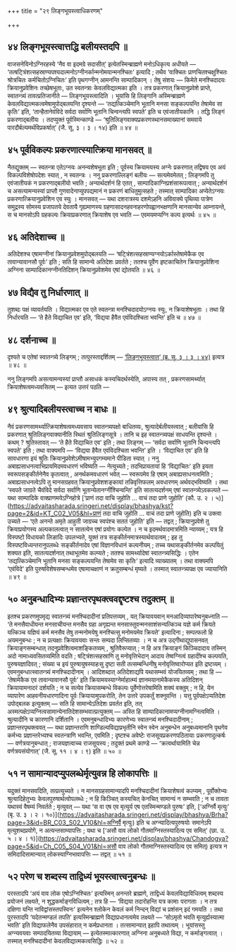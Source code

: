 +++
title = "२९ लिङ्गभूयस्त्वाधिकरणम्"

+++

## ४४ लिङ्गभूयस्त्वात्तद्धि बलीयस्तदपि ॥

वाजसनेयिनोऽग्निरहस्ये ‘नैव वा इदमग्रे सदासीत्’ इत्येतस्मिन्ब्राह्मणे मनोऽधिकृत्य अधीयते — ‘तत्षट्‍त्रिंशत्सहस्राण्यपश्यदात्मनोऽग्नीनर्कान्मनोमयान्मनश्चितः’ इत्यादि ; तथैव ‘वाक्चितः प्राणचितश्चक्षुश्चितः श्रोत्रचितः कर्मचितोऽग्निचितः’ इति पृथगग्नीन् आमनन्ति साम्पादिकान् । तेषु संशयः — किमेते मनश्चिदादयः क्रियानुप्रवेशिनः तच्छेषभूताः, उत स्वतन्त्राः केवलविद्यात्मका इति । तत्र प्रकरणात् क्रियानुप्रवेशे प्राप्ते, स्वातन्त्र्यं तावत्प्रतिजानीते — लिङ्गभूयस्त्वादिति । भूयांसि हि लिङ्गानि अस्मिन्ब्राह्मणे केवलविद्यात्मकत्वमेषामुपोद्बलयन्ति दृश्यन्ते — ‘तद्यत्किञ्चेमानि भूतानि मनसा सङ्कल्पयन्ति तेषामेव सा कृतिः’ इति, ‘तान्हैतानेवंविदे सर्वदा सर्वाणि भूतानि चिन्वन्त्यपि स्वपते’ इति च एवंजातीयकानि । तद्धि लिङ्गं प्रकरणाद्बलीयः । तदप्युक्तं पूर्वस्मिन्काण्डे — ‘श्रुतिलिङ्गवाक्यप्रकरणस्थानसमाख्यानां समवाये पारदौर्बल्यमर्थविप्रकर्षात्’ (जै. सू. ३ । ३ । १४) इति ॥ ४४ ॥

## ४५ पूर्वविकल्पः प्रकरणात्स्यात्क्रिया मानसवत् ॥

नैतद्युक्तम् — स्वतन्त्रा एतेऽग्नयः अनन्यशेषभूता इति ; पूर्वस्य क्रियामयस्य अग्नेः प्रकरणात् तद्विषय एव अयं विकल्पविशेषोपदेशः स्यात् , न स्वतन्त्रः । ननु प्रकरणाल्लिङ्गं बलीयः — सत्यमेवमेतत् ; लिङ्गमपि तु एवंजातीयकं न प्रकरणाद्बलीयो भवति ; अन्यार्थदर्शनं हि एतत् , साम्पादिकाग्निप्रशंसारूपत्वात् ; अन्यार्थदर्शनं च असत्यामन्यस्यां प्राप्तौ गुणवादेनाप्युपपद्यमानं न प्रकरणं बाधितुमुत्सहते ; तस्मात् साम्पादिका अप्येतेऽग्नयः प्रकरणात्क्रियानुप्रवेशिन एव स्युः । मानसवत् — यथा दशरात्रस्य दशमेऽहनि अविवाक्ये पृथिव्या पात्रेण समुद्रस्य सोमस्य प्रजापतये देवतायै गृह्यमाणस्य ग्रहणासादनहवनाहरणोपह्वानभक्षणानि मानसान्येव आम्नायन्ते, स च मानसोऽपि ग्रहकल्पः क्रियाप्रकरणात् क्रियाशेष एव भवति — एवमयमप्यग्नि कल्प इत्यर्थः ॥ ४५ ॥

## ४६ अतिदेशाच्च ॥

अतिदेशश्च एषामग्नीनां क्रियानुप्रवेशमुपोद्बलयति — ‘षट्‍त्रिंशत्सहस्राण्यग्नयोऽर्कास्तेषामेकैक एव तावान्यावानसौ पूर्वः’ इति ; सति हि सामान्ये अतिदेशः प्रवर्तते ; ततश्च पूर्वेण इष्टकाचितेन क्रियानुप्रवेशिना अग्निना साम्पादिकानग्नीनतिदिशन् क्रियानुप्रवेशमेव एषां द्योतयति ॥ ४६ ॥

## ४७ विद्यैव तु निर्धारणात् ॥

तुशब्दः पक्षं व्यावर्तयति । विद्यात्मका एव एते स्वतन्त्रा मनश्चिदादयोऽग्नयः स्युः, न क्रियाशेषभूताः । तथा हि निर्धारयति — ‘ते हैते विद्याचित एव’ इति, ‘विद्यया हैवैत एवंविदश्चिता भवन्ति’ इति च ॥ ४७ ॥

## ४८ दर्शनाच्च ॥

दृश्यते च एतेषां स्वातन्त्र्ये लिङ्गम् ; तत्पुरस्ताद्दर्शितम् — [‘लिङ्गभूयस्त्वात्’ (ब्र. सू. ३ । ३ । ४४)](https://advaitasharada.sringeri.net/display/bhashya/BS?page=3&id=BS_C03_S03_V44&hl=लिङ्गभूयस्त्वात्) इत्यत्र ॥ ४८ ॥

ननु लिङ्गमपि असत्यामन्यस्यां प्राप्तौ असाधकं कस्यचिदर्थस्येति, अपास्य तत् , प्रकरणसामर्थ्यात् क्रियाशेषत्वमध्यवसितम् — इत्यत उत्तरं पठति —

## ४९ श्रुत्यादिबलीयस्त्वाच्च न बाधः ॥

नैवं प्रकरणसामर्थ्यात्क्रियाशेषत्वमध्यवसाय स्वातन्त्र्यपक्षो बाधितव्यः, श्रुत्यादेर्बलीयस्त्वात् ; बलीयांसि हि प्रकरणात् श्रुतिलिङ्गवाक्यानीति स्थितं श्रुतिलिङ्गसूत्रे । तानि च इह स्वातन्त्र्यपक्षं साधयन्ति दृश्यन्ते । कथम् ? श्रुतिस्तावत् — ‘ते हैते विद्याचित एव’ इति ; तथा लिङ्गम् — ‘सर्वदा सर्वाणि भूतानि चिन्वन्त्यपि स्वपते’ इति ; तथा वाक्यमपि — ‘विद्यया हैवैत एवंविदश्चिता भवन्ति’ इति । ‘विद्याचित एव’ इति हि सावधारणा इयं श्रुतिः क्रियानुप्रवेशेऽमीषामभ्युपगम्यमाने पीडिता स्यात् । ननु अबाह्यसाधनत्वाभिप्रायमिदमवधारणं भविष्यति — नेत्युच्यते ; तदभिप्रायतायां हि ‘विद्याचितः’ इति इयता स्वरूपसङ्कीर्तनेनैव कृतत्वात् , अनर्थकमवधारणं भवेत् — स्वरूपमेव हि एषाम् अबाह्यसाधनत्वमिति ; अबाह्यसाधनत्वेऽपि तु मानसग्रहवत् क्रियानुप्रवेशशङ्कायां तन्निवृत्तिफलम् अवधारणम् अर्थवद्भविष्यति । तथा ‘स्वपते जाग्रते चैवंविदे सर्वदा सर्वाणि भूतान्येतानग्नींश्चिन्वन्ति’ इति सातत्यदर्शनम् एषां स्वातन्त्र्येऽवकल्पते — यथा साम्पादिके वाक्प्राणमयेऽग्निहोत्रे [‘प्राणं तदा वाचि जुहोति … वाचं तदा प्राणे जुहोति’ (कौ. उ. २ । ५)](https://advaitasharada.sringeri.net/display/bhashya/kst?page=2&id=KT_C02_V05&hl=प्राणं तदा वाचि जुहोति … वाचं तदा प्राणे जुहोति) इति च उक्त्वा उच्यते — ‘एते अनन्ते अमृते आहुती जाग्रच्च स्वपंश्च सततं जुहोति’ इति — तद्वत् ; क्रियानुप्रवेशे तु क्रियाप्रयोगस्य अल्पकालत्वात् न सातत्येन एषां प्रयोगः कल्पेत । न च इदमर्थवादमात्रमिति न्याय्यम् ; यत्र हि विस्पष्टो विधायको लिङादिः उपलभ्यते, युक्तं तत्र सङ्कीर्तनमात्रस्यार्थवादत्वम् ; इह तु विस्पष्टविध्यन्तरानुपलब्धेः सङ्कीर्तनादेव एषां विज्ञानविधानं कल्पनीयम् ; तच्च यथासङ्कीर्तनमेव कल्पयितुं शक्यत इति, सातत्यदर्शनात् तथाभूतमेव कल्प्यते ; ततश्च सामर्थ्यादेषां स्वातन्त्र्यसिद्धिः । एतेन ‘तद्यत्किञ्चेमानि भूतानि मनसा सङ्कल्पयन्ति तेषामेव सा कृतिः’ इत्यादि व्याख्यातम् । तथा वाक्यमपि ‘एवंविदे’ इति पुरुषविशेषसम्बन्धमेव एषामाचक्षाणं न क्रतुसम्बन्धं मृष्यते । तस्मात् स्वातन्त्र्यपक्ष एव ज्यायानिति ॥ ४९ ॥

## ५० अनुबन्धादिभ्यः प्रज्ञान्तरपृथक्त्ववद्दृष्टश्च तदुक्तम् ॥

इतश्च प्रकरणमुपमृद्य स्वातन्त्र्यं मनश्चिदादीनां प्रतिपत्तव्यम् , यत् क्रियावयवान् मनआदिव्यापारेष्वनुबध्नाति — ‘ते मनसैवाधीयन्त मनसाचीयन्त मनसैव ग्रहा अगृह्यन्त मनसास्तुवन्मनसाशंसन्यत्किञ्च यज्ञे कर्म क्रियते यत्किञ्च यज्ञियं कर्म मनसैव तेषु तन्मनोमयेषु मनश्चित्सु मनोमयमेव क्रियते’ इत्यादिना ; सम्पत्फलो हि अयमनुबन्धः ; न च प्रत्यक्षाः क्रियावयवाः सन्तः सम्पदा लिप्सितव्याः । न च अत्र उद्गीथाद्युपासनवत् क्रियाङ्गसम्बन्धात् तदनुप्रवेशित्वमाशङ्कितव्यम् , श्रुतिवैरूप्यात् ; न हि अत्र क्रियाङ्गं किञ्चिदादाय तस्मिन् अदो नामाध्यवसितव्यमिति वदति ; षट्‍त्रिंशत्सहस्राणि तु मनोवृत्तिभेदान् आदाय तेष्वग्नित्वं ग्रहादींश्च कल्पयति, पुरुषयज्ञादिवत् ; संख्या च इयं पुरुषायुषस्याहःसु दृष्टा सती तत्सम्बन्धिनीषु मनोवृत्तिष्वारोप्यत इति द्रष्टव्यम् । एवमनुबन्धात्स्वातन्त्र्यं मनश्चिदादीनाम् । आदिशब्दात् अतिदेशाद्यपि यथासम्भवं योजयितव्यम् ; तथा हि — ‘तेषामेकैक एव तावान्यावानसौ पूर्वः’ इति क्रियामयस्याग्नेर्माहात्म्यं ज्ञानमयानामेकैकस्य अतिदिशन् क्रियायामनादरं दर्शयति ; न च सत्येव क्रियासम्बन्धे विकल्पः पूर्वेणोत्तरेषामिति शक्यं वक्तुम् ; न हि, येन व्यापारेण आहवनीयधारणादिना पूर्वः क्रियायामुपकरोति, तेन उत्तरे उपकर्तुं शक्नुवन्ति । यत्तु पूर्वपक्षेऽप्यतिदेश उपोद्बलक इत्युक्तम् — सति हि सामान्येऽतिदेशः प्रवर्तत इति, तत् अस्मत्पक्षेऽप्यग्नित्वसामान्येनातिदेशसम्भवात्प्रत्युक्तम् — अस्ति हि साम्पादिकानामप्यग्नीनामग्नित्वमिति । श्रुत्यादीनि च कारणानि दर्शितानि । एवमनुबन्धादिभ्यः कारणेभ्यः स्वातन्त्र्यं मनश्चिदादीनाम् ; प्रज्ञान्तरपृथक्त्ववत् — यथा प्रज्ञान्तराणि शाण्डिल्यविद्याप्रभृतीनि स्वेन स्वेन अनुबन्धेन अनुबध्यमानानि पृथगेव कर्मभ्यः प्रज्ञान्तरेभ्यश्च स्वतन्त्राणि भवन्ति, एवमिति ; दृष्टश्च अवेष्टेः राजसूयप्रकरणपठितायाः प्रकरणादुत्कर्षः — वर्णत्रयानुबन्धात् ; राजयज्ञत्वाच्च राजसूयस्य ; तदुक्तं प्रथमे काण्डे — ‘क्रत्वर्थायामिति चेन्न वर्णत्रयसंयोगात्’ (जै. सू. ११ । ४ । ९) इति ॥ ५० ॥

## ५१ न सामान्यादप्युपलब्धेर्मृत्युवन्न हि लोकापत्तिः ॥

यदुक्तं मानसवदिति, तत्प्रत्युच्यते । न मानसग्रहसामान्यादपि मनश्चिदादीनां क्रियाशेषत्वं कल्प्यम् , पूर्वोक्तेभ्यः श्रुत्यादिहेतुभ्यः केवलपुरुषार्थत्वोपलब्धेः ; न हि किञ्चित् कस्यचित् केनचित् सामान्यं न सम्भवति ; न च तावता यथास्वं वैषम्यं निवर्तते ; मृत्युवत् — यथा ‘स वा एष एव मृत्युर्य एष एतस्मिन्मण्डले पुरुषः’ इति, [‘अग्निर्वै मृत्युः’ (बृ. उ. ३ । २ । १०)](https://advaitasharada.sringeri.net/display/bhashya/Brha?page=3&id=BR_C03_S02_V10&hl=अग्निर्वै मृत्युः) इति च अग्न्यादित्यपुरुषयोः समानेऽपि मृत्युशब्दप्रयोगे, न अत्यन्तसाम्यापत्तिः ; यथा च [‘असौ वाव लोको गौतमाग्निस्तस्यादित्य एव समित्’ (छा. उ. ५ । ४ । १)](https://advaitasharada.sringeri.net/display/bhashya/Chandogya?page=5&id=Ch_C05_S04_V01&hl=असौ वाव लोको गौतमाग्निस्तस्यादित्य एव समित्) इत्यत्र न समिदादिसामान्यात् लोकस्याग्निभावापत्तिः — तद्वत् ॥ ५१ ॥

## ५२ परेण च शब्दस्य ताद्विध्यं भूयस्त्वात्त्वनुबन्धः ॥

परस्तादपि ‘अयं वाव लोक एषोऽग्निश्चितः’ इत्यस्मिन् अनन्तरे ब्राह्मणे, ताद्विध्यं केवलविद्याविधित्वम् शब्दस्य प्रयोजनं लक्ष्यते, न शुद्धकर्माङ्गविधित्वम् ; तत्र हि — ‘विद्यया तदारोहन्ति यत्र कामाः परागताः । न तत्र दक्षिणा यन्ति नाविद्वांसस्तपस्विनः’ इत्यनेन श्लोकेन केवलं कर्म निन्दन् विद्यां च प्रशंसन् इदं गमयति । तथा पुरस्तादपि ‘यदेतन्मण्डलं तपति’ इत्यस्मिन्ब्राह्मणे विद्याप्रधानत्वमेव लक्ष्यते — ‘सोऽमृतो भवति मृत्युर्ह्यस्यात्मा भवति’ इति विद्याफलेनैव उपसंहारात् न कर्मप्रधानता । तत्सामान्यात् इहापि तथात्वम् । भूयांसस्तु अग्न्यवयवाः सम्पादयितव्या विद्यायाम् — इत्येतस्मात्कारणात् अग्निना अनुबध्यते विद्या, न कर्माङ्गत्वात् । तस्मात् मनश्चिदादीनां केवलविद्यात्मकत्वसिद्धिः ॥ ५२ ॥

